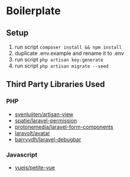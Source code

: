 # Boilerplate

## Setup
1. run script `composer install && npm install`
2. duplicate .env.example and rename it to .env
3. run script `php artisan key:generate`
4. run script `php artisan migrate --seed`

## Third Party Libraries Used
### PHP
- [svenluijten/artisan-view](https://github.com/svenluijten/artisan-view)
- [spatie/laravel-permission](https://github.com/spatie/laravel-permission)
- [protonemedia/laravel-form-components](https://github.com/protonemedia/laravel-form-components)
- [laravolt/avatar](https://github.com/protonemedia/laravel-form-components)
- [barryvdh/laravel-debugbar](https://github.com/barryvdh/laravel-debugbar)

### Javascript
- [vuejs/petite-vue](https://github.com/vuejs/petite-vue)
